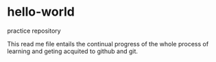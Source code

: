 # hello-world
practice repository

This read me file entails the continual progress of the whole process of learning and
geting acquited to github and git.
